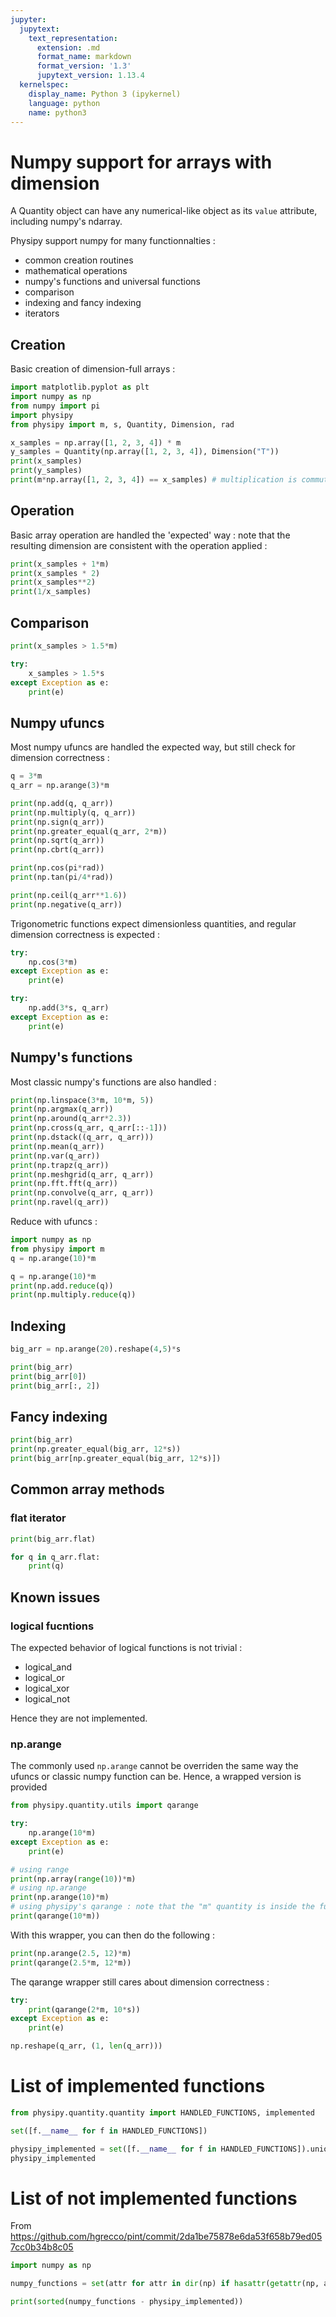 ```yaml
---
jupyter:
  jupytext:
    text_representation:
      extension: .md
      format_name: markdown
      format_version: '1.3'
      jupytext_version: 1.13.4
  kernelspec:
    display_name: Python 3 (ipykernel)
    language: python
    name: python3
---
```


# Numpy support for arrays with dimension


A Quantity object can have any numerical-like object as its `value` attribute, including numpy's ndarray.


Physipy support numpy for many functionnalties : 
 - common creation routines
 - mathematical operations
 - numpy's functions and universal functions
 - comparison
 - indexing and fancy indexing
 - iterators



## Creation
Basic creation of dimension-full arrays : 

```python
import matplotlib.pyplot as plt
import numpy as np
from numpy import pi
import physipy
from physipy import m, s, Quantity, Dimension, rad
```

```python
x_samples = np.array([1, 2, 3, 4]) * m
y_samples = Quantity(np.array([1, 2, 3, 4]), Dimension("T"))
print(x_samples)
print(y_samples)
print(m*np.array([1, 2, 3, 4]) == x_samples) # multiplication is commutativ
```

## Operation
Basic array operation are handled the 'expected' way : note that the resulting dimension are consistent with the operation applied : 

```python
print(x_samples + 1*m)
print(x_samples * 2)
print(x_samples**2)
print(1/x_samples)
```


## Comparison

```python
print(x_samples > 1.5*m)

try: 
    x_samples > 1.5*s
except Exception as e:
    print(e)
```


## Numpy ufuncs
Most numpy ufuncs are handled the expected way, but still check for dimension correctness :

```python
q = 3*m
q_arr = np.arange(3)*m

print(np.add(q, q_arr))
print(np.multiply(q, q_arr))
print(np.sign(q_arr))
print(np.greater_equal(q_arr, 2*m))
print(np.sqrt(q_arr))
print(np.cbrt(q_arr))

print(np.cos(pi*rad))
print(np.tan(pi/4*rad))

print(np.ceil(q_arr**1.6))
print(np.negative(q_arr))
```

Trigonometric functions expect dimensionless quantities, and regular dimension correctness is expected : 

```python
try:
    np.cos(3*m)
except Exception as e:
    print(e)

try:
    np.add(3*s, q_arr)
except Exception as e:
    print(e)
```

## Numpy's functions


Most classic numpy's functions are also handled : 

```python
print(np.linspace(3*m, 10*m, 5))
print(np.argmax(q_arr))
print(np.around(q_arr*2.3))
print(np.cross(q_arr, q_arr[::-1]))
print(np.dstack((q_arr, q_arr)))
print(np.mean(q_arr))
print(np.var(q_arr))
print(np.trapz(q_arr))
print(np.meshgrid(q_arr, q_arr))
print(np.fft.fft(q_arr))
print(np.convolve(q_arr, q_arr))
print(np.ravel(q_arr))
```

Reduce with ufuncs :

```python
import numpy as np
from physipy import m
q = np.arange(10)*m
```

```python
q = np.arange(10)*m
print(np.add.reduce(q))
print(np.multiply.reduce(q))
```

## Indexing

```python
big_arr = np.arange(20).reshape(4,5)*s

print(big_arr)
print(big_arr[0])
print(big_arr[:, 2])
```

## Fancy indexing

```python
print(big_arr)
print(np.greater_equal(big_arr, 12*s))
print(big_arr[np.greater_equal(big_arr, 12*s)])
```

## Common array methods


### flat iterator

```python
print(big_arr.flat)

for q in q_arr.flat:
    print(q)
```


## Known issues


### logical fucntions


The expected behavior of logical functions is not trivial : 
 - logical_and 
 - logical_or
 - logical_xor
 - logical_not
 
Hence they are not implemented.


### np.arange


The commonly used `np.arange` cannot be overriden the same way the ufuncs or classic numpy function can be. Hence, a wrapped version is provided

```python
from physipy.quantity.utils import qarange
```

```python
try:
    np.arange(10*m)
except Exception as e:
    print(e)
```

```python
# using range
print(np.array(range(10))*m)
# using np.arange
print(np.arange(10)*m)
# using physipy's qarange : note that the "m" quantity is inside the function call
print(qarange(10*m))
```

With this wrapper, you can then do the following :

```python
print(np.arange(2.5, 12)*m)
print(qarange(2.5*m, 12*m))
```

The qarange wrapper still cares about dimension correctness : 

```python
try:
    print(qarange(2*m, 10*s))
except Exception as e:
    print(e)
```

```python
np.reshape(q_arr, (1, len(q_arr)))
```

# List of implemented functions

```python
from physipy.quantity.quantity import HANDLED_FUNCTIONS, implemented
```

```python
set([f.__name__ for f in HANDLED_FUNCTIONS])
```

```python
physipy_implemented = set([f.__name__ for f in HANDLED_FUNCTIONS]).union(set(implemented))
physipy_implemented
```

<!-- #region tags=[] -->
# List of not implemented functions
<!-- #endregion -->

From https://github.com/hgrecco/pint/commit/2da1be75878e6da53f658b79ed057cc0b34b8c05

```python
import numpy as np

numpy_functions = set(attr for attr in dir(np) if hasattr(getattr(np, attr), '_implementation'))

print(sorted(numpy_functions - physipy_implemented))
```

```python

```
